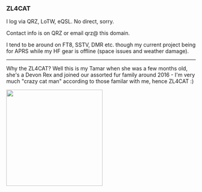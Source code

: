 ### ZL4CAT

I log via QRZ, LoTW, eQSL. No direct, sorry.

Contact info is on QRZ or email qrz@ this domain.

I tend to be around on FT8, SSTV, DMR etc. though my current project being for APRS while my HF gear is offline (space issues and weather damage).

---

Why the ZL4CAT? Well this is my Tamar when she was a few months old, she's a Devon Rex and joined our assorted fur family around 2016 - I'm very much "crazy cat man" according to those familar with me, hence ZL4CAT :)

<img src="https://cdn.smith.geek.nz/img/tamar_cat.jpg" width="256">